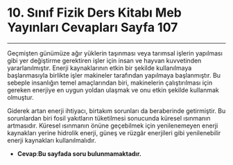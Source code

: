 # 10. Sınıf Fizik Ders Kitabı Meb Yayınları Cevapları Sayfa 107

---

Geçmişten günümüze ağır yüklerin taşınması veya tarımsal işlerin yapılması gibi yer değiştirme gerektiren işler için insan ve hayvan kuvvetinden yararlanılmıştır. Enerji kaynaklarının etkin bir şekilde kullanılmaya başlanmasıyla birlikte işler makineler tarafından yapılmaya başlanmıştır. Bu sebeple insanlığın temel amaçlarından biri, makinelerin çalıştırılması için gereken enerjiye en uygun yoldan ulaşmak ve onu etkin şekilde kullanmak olmuştur.

Giderek artan enerji ihtiyacı, birtakım sorunları da beraberinde getirmiştir. Bu sorunlardan biri fosil yakıtların tüketilmesi sonucunda küresel ısınmanın artmasıdır. Küresel ısınmanın önüne geçebilmek için yenilenemeyen enerji kaynakları yerine hidrolik enerji, güneş ve rüzgâr enerjileri gibi yenilenebilir enerji kaynakları kullanılmalıdır.

-   **Cevap**:**Bu sayfada soru bulunmamaktadır.**